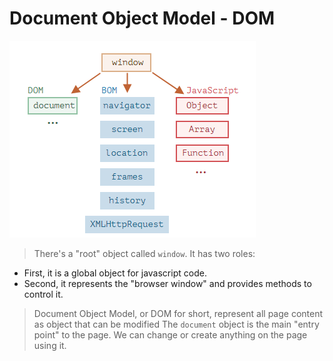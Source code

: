 # Document Object Model - DOM

![Here’s a bird’s-eye view of what we have when JavaScript runs in a web browser](./assets/images/window-tree.png)

> There's a "root" object called `window`. It has two roles:

- First, it is a global object for javascript code.
- Second, it represents the "browser window" and provides methods to control it.

> Document Object Model, or DOM for short, represent all page content as object that can be modified
> The `document` object is the main "entry point" to the page. We can change or create anything on the page using it.

